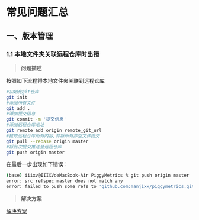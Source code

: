 # 常见问题汇总

## 一、版本管理

### 1.1 本地文件夹关联远程仓库时出错

> **问题描述**

按照如下流程将本地文件夹关联到远程仓库

```zsh
#初始化git仓库
git init  
#添加所有文件
git add .  
#添加提交信息
git commit -m '提交信息' 
#添加远程仓库地址
git remote add origin remote_git_url 
#拉取远程仓库所有内容,并将所有非空文件提交
git pull --rebase origin master 
#将此次提交推送至远程仓库
git push origin master 
```

在最后一步出现如下错误：

```zsh
(base) iiixv@IIIXVdeMacBook-Air PiggyMetrics % git push origin master
error: src refspec master does not match any
error: failed to push some refs to 'github.com:manjixx/piggymetrics.git'****
```

> **解决方案**

[解决方案](https://www.freecodecamp.org/news/error-src-refspec-master-does-not-match-any-how-to-fix-in-git/)